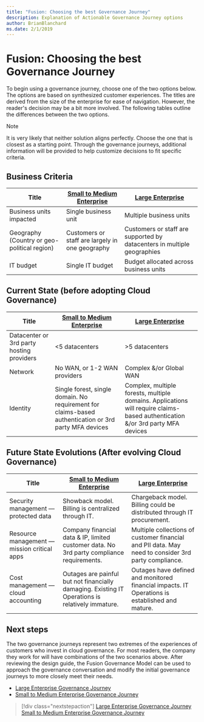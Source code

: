 ```yaml
---
title: "Fusion: Choosing the best Governance Journey"
description: Explanation of Actionable Governance Journey options
author: BrianBlanchard
ms.date: 2/1/2019
---
```


# Fusion: Choosing the best Governance Journey

To begin using a governance journey, choose one of the two options below. The options are based on synthesized customer experiences. The titles are derived from the size of the enterprise for ease of navigation. However, the reader's decision may be a bit more involved. The following tables outline the differences between the two options.

> [!NOTE]
> It is very likely that neither solution aligns perfectly. Choose the one that is closest as a starting point. Through the governance journeys, additional information will be provided to help customize decisions to fit specific criteria.

## Business Criteria

|Title  |[Small to Medium Enterprise](./small-to-medium-enterprise/overview.md)  |[Large Enterprise](./large-enterprise/overview.md)  |
|---------|---------|---------|
|Business units impacted |Single business unit | Multiple business units |
|Geography (Country or geo-political region) | Customers or staff are largely in one geography | Customers or staff are supported by datacenters in multiple geographies |
|IT budget |Single IT budget | Budget allocated across business units |

## Current State (before adopting Cloud Governance)

|Title | [Small to Medium Enterprise](./small-to-medium-enterprise/overview.md) | [Large Enterprise](./large-enterprise/overview.md) |
|---------|---------|---------|
| Datacenter or 3rd party hosting providers | <5 datacenters | >5 datacenters |
| Network | No WAN, or 1-2 WAN providers | Complex &/or Global WAN |
|Identity | Single forest, single domain. No requirement for claims-based authentication or 3rd party MFA devices | Complex, multiple forests, multiple domains. Applications will require claims-based authentication &/or 3rd party MFA devices |

## Future State Evolutions (After evolving Cloud Governance)

|Title  |[Small to Medium Enterprise](./small-to-medium-enterprise/overview.md) | [Large Enterprise](./large-enterprise/overview.md) |
|---------|---------|---------|
|Security management &mdash; protected data | Showback model. Billing is centralized through IT. | Chargeback model. Billing could be distributed through IT procurement. |
|Resource management &mdash; mission critical apps | Company financial data & IP, limited customer data. No 3rd party compliance requirements. | Multiple collections of customer financial and PII data. May need to consider 3rd party compliance. |
|Cost management &mdash; cloud accounting | Outages are painful but not financially damaging. Existing IT Operations is relatively immature. | Outages have defined and monitored financial impacts. IT Operations is established and mature. |

## Next steps

The two governance journeys represent two extremes of the experiences of customers who invest in cloud governance. For most readers, the company they work for will have combinations of the two scenarios above. After reviewing the design guide, the Fusion Governance Model can be used to approach the governance conversation and modify the initial governance journeys to more closely meet their needs.

* [Large Enterprise Governance Journey](./large-enterprise/overview.md)
* [Small to Medium Enterprise Governance Journey](./small-to-medium-enterprise/overview.md)

> [!div class="nextstepaction"]
> [Large Enterprise Governance Journey](./large-enterprise/overview.md)
> [Small to Medium Enterprise Governance Journey](./small-to-medium-enterprise/overview.md)